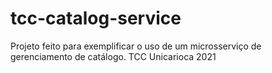 # tcc-catalog-service
Projeto feito para exemplificar o uso de um microsserviço de gerenciamento de catálogo. TCC Unicarioca 2021
